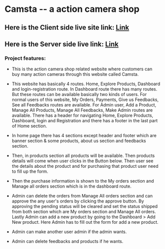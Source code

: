 
# Camsta -- a action camera shop
## Here is the Client side live site link: [Link](https://camsta-actioncam.web.app/)
## Here is the Server side live link: [Link](https://fierce-badlands-75560.herokuapp.com/)

### Project features:

* This is the action camera shop related website where customers can buy many action cameras through this website called Camsta.

* This website has basically 4 routes. Home, Explore Products, Dashboard and login-registration route. In Dashboard route there has many routes. But these routes can be available basically two kinds of users. For normal users of this website, My Orders, Payments, Give us Feedbacks, See all Feedbacks routes are available. For Admin user, Add a Product, Manage All Products, Manage All Feedbacks, Make Admin routes are available. There has a header for navigating Home, Explore Products, Dashboard, login and Registration and there has a footer in the last part of Home section.

* In home page there has 4 sections except header and footer which are banner section & some products, about us section and feedbacks section. 

* Then, in products section all products will be available. Then products details will come when user clicks in the Button below. Then user see the details about the product and for purchasing that product user need to fill up the form.

* Then the purchase information is shown to the My orders section and Manage all orders section which is in the dashboard route.

* Admin can delete the orders from Manage All orders section and can approve the any user's orders by clicking the approve button. By approving the pending status will be cleared and set the status shipped from both section which are My orders section and Manage All orders. Lastly Admin can add a new product by going to the Dashboard > Add New product. Here Admin has to fill out the form for add a new product.

* Admin can make another user admin if the admin wants.

* Admin can delete feedbacks and products if he wants.
